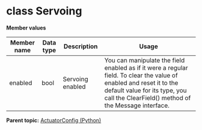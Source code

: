 # class Servoing

 **Member values** 

|Member name|Data type|Description|Usage|
|-----------|---------|-----------|-----|
|enabled|bool|Servoing enabled|You can manipulate the field enabled as if it were a regular field. To clear the value of enabled and reset it to the default value for its type, you call the ClearField\(\) method of the Message interface.|

**Parent topic:** [ActuatorConfig \(Python\)](../../summary_pages/ActuatorConfig.md)

